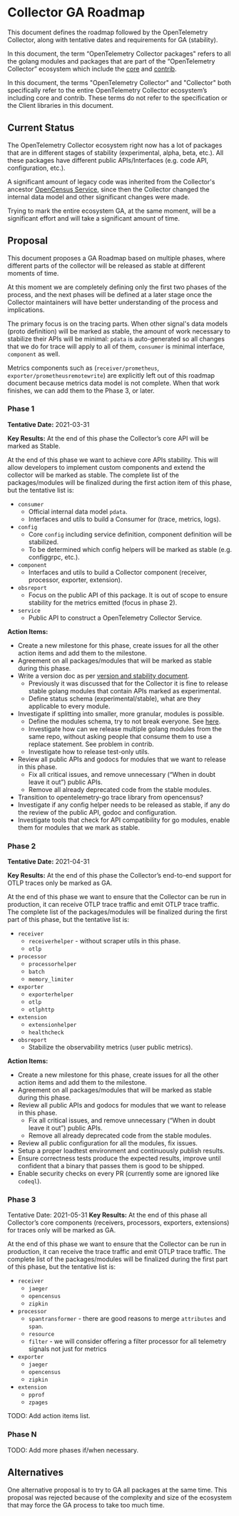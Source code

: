 # Collector GA Roadmap

This document defines the roadmap followed by the OpenTelemetry Collector,
along with tentative dates and requirements for GA (stability).

In this document, the term “OpenTelemetry Collector packages" refers to all the golang
modules and packages that are part of the “OpenTelemetry Collector” ecosystem which
include the [core](https://github.com/open-telemetry/opentelemetry-collector) and
[contrib](https://github.com/open-telemetry/opentelemetry-collector-contrib).

In this document, the terms "OpenTelemetry Collector" and "Collector" both specifically
refer to the entire OpenTelemetry Collector ecosystem’s including core and contrib.
These terms do not refer to the specification or the Client libraries in this document.

## Current Status

The OpenTelemetry Collector ecosystem right now has a lot of packages that are in different
stages of stability (experimental, alpha, beta, etc.). All these packages have different
public APIs/Interfaces (e.g. code API, configuration, etc.).

A significant amount of legacy code was inherited from the Collector's ancestor
[OpenCensus Service](https://github.com/census-instrumentation/opencensus-service), since then
the Collector changed the internal data model and other significant changes were made.

Trying to mark the entire ecosystem GA, at the same moment, will be a significant effort and
will take a significant amount of time.

## Proposal

This document proposes a GA Roadmap based on multiple phases, where different parts of the
collector will be released as stable at different moments of time.

At this moment we are completely defining only the first two phases of the process, and the
next phases will be defined at a later stage once the Collector maintainers will have
better understanding of the process and implications.

The primary focus is on the tracing parts. When other signal's data models (proto definition)
will be marked as stable, the amount of work necessary to stabilize their APIs will be minimal:
`pdata` is auto-generated so all changes that we do for trace will apply to all of them,
`consumer` is minimal interface, `component` as well.

Metrics components such as (`receiver/prometheus`, `exporter/prometheusremotewrite`) are
explicitly left out of this roadmap document because metrics data model is not complete.
When that work finishes, we can add them to the Phase 3, or later.

### Phase 1

**Tentative Date:** 2021-03-31

**Key Results:** At the end of this phase the Collector’s core API will be marked as Stable.

At the end of this phase we want to achieve core APIs stability. This will allow developers
to implement custom components and extend the collector will be marked as stable.
The complete list of the packages/modules will be finalized during the first action item of
this phase, but the tentative list is:

* `consumer`
  * Official internal data model `pdata`.
  * Interfaces and utils to build a Consumer for (trace, metrics, logs).
* `config`
  * Core `config` including service definition, component definition will be stabilized.
  * To be determined which config helpers will be marked as stable (e.g. configgrpc, etc.).
* `component`
  * Interfaces and utils to build a Collector component (receiver, processor, exporter, extension).
* `obsreport`
  * Focus on the public API of this package. It is out of scope to ensure stability for the
  metrics emitted (focus in phase 2).
* `service`
  * Public API to construct a OpenTelemetry Collector Service.

**Action Items:**

* Create a new milestone for this phase, create issues for all the other action items and add
them to the milestone.
* Agreement on all packages/modules that will be marked as stable during this phase.
* Write a version doc as per [version and stability document](https://github.com/open-telemetry/opentelemetry-specification/blob/main/specification/versioning-and-stability.md).
  * Previously it was discussed that for the Collector it is fine to release stable golang modules
  that contain APIs marked as experimental.
  * Define status schema (experimental/stable), what are they applicable to every module.
* Investigate if splitting into smaller, more granular, modules is possible.
  * Define the modules schema, try to not break everyone.
  See [here](https://github.com/golang/go/wiki/Modules#is-it-possible-to-add-a-module-to-a-multi-module-repository).
  * Investigate how can we release multiple golang modules from the same repo, without asking
  people that consume them to use a replace statement. See problem in contrib.
  * Investigate how to release test-only utils.
* Review all public APIs and godocs for modules that we want to release in this phase.
  * Fix all critical issues, and remove unnecessary (“When in doubt leave it out”) public APIs.
  * Remove all already deprecated code from the stable modules.
* Transition to opentelemetry-go trace library from opencensus?
* Investigate if any config helper needs to be released as stable, if any do the review of
the public API, godoc and configuration.
* Investigate tools that check for API compatibility for go modules, enable them for modules
that we mark as stable.

### Phase 2

**Tentative Date:** 2021-04-31

**Key Results:** At the end of this phase the Collector’s end-to-end support for OTLP traces
only be marked as GA.

At the end of this phase we want to ensure that the Collector can be run in production, it can receive
OTLP trace traffic and emit OTLP trace traffic. The complete list of the packages/modules will be
finalized during the first part of this phase, but the tentative list is:

* `receiver`
  * `receiverhelper` - without scraper utils in this phase.
  * `otlp`
* `processor`
  * `processorhelper`
  * `batch`
  * `memory_limiter`
* `exporter`
  * `exporterhelper`
  * `otlp`
  * `otlphttp`
* `extension`
  * `extensionhelper`
  * `healthcheck`
* `obsreport`
  * Stabilize the observability metrics (user public metrics).

**Action Items:**

* Create a new milestone for this phase, create issues for all the other action items and add them
to the milestone.
* Agreement on all packages/modules that will be marked as stable during this phase.
* Review all public APIs and godocs for modules that we want to release in this phase.
  * Fix all critical issues, and remove unnecessary (“When in doubt leave it out”) public APIs.
  * Remove all already deprecated code from the stable modules.
* Review all public configuration for all the modules, fix issues.
* Setup a proper loadtest environment and continuously publish results.
* Ensure correctness tests produce the expected results, improve until confident that a binary
that passes them is good to be shipped.
* Enable security checks on every PR (currently some are ignored like `codeql`).

### Phase 3

Tentative Date: 2021-05-31
**Key Results:** At the end of this phase all Collector’s core components (receivers,
processors, exporters, extensions) for traces only will be marked as GA.

At the end of this phase we want to ensure that the Collector can be run in production, it can receive the
trace traffic and emit OTLP trace traffic. The complete list of the packages/modules will be finalized
during the first part of this phase, but the tentative list is:

* `receiver`
  * `jaeger`
  * `opencensus`
  * `zipkin`
* `processor`
  * `spantransformer` - there are good reasons to merge `attributes` and `span`.
  * `resource`
  * `filter` - we will consider offering a filter processor for all telemetry signals not just for metrics
* `exporter`
  * `jaeger`
  * `opencensus`
  * `zipkin`
* `extension`
  * `pprof`
  * `zpages`

TODO: Add action items list.

### Phase N

TODO: Add more phases if/when necessary.

## Alternatives

One alternative proposal is to try to GA all packages at the same time. This proposal was rejected
because of the complexity and size of the ecosystem that may force the GA process to take too much time.
